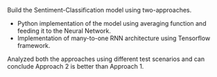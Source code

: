 Build the Sentiment-Classification model using two-approaches.
* Python implementation of the model using averaging function and feeding it to the Neural Network.
* Implementation of many-to-one RNN architecture using Tensorflow framework.

Analyzed both the approaches using different test scenarios and can conclude Approach 2 is better than Approach 1.
